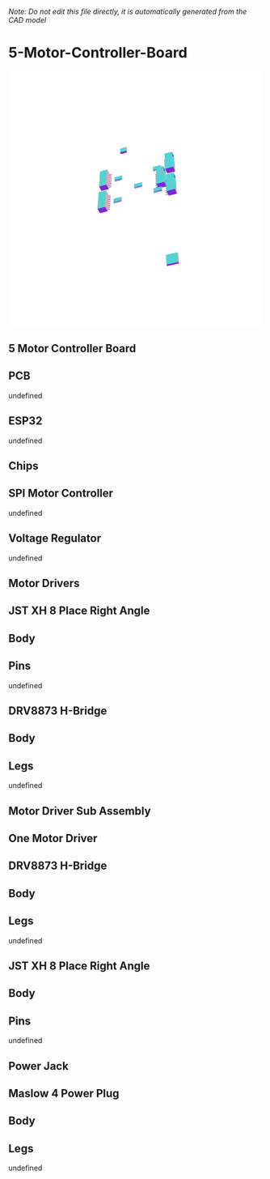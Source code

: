 ###### Note: Do not edit this file directly, it is automatically generated from the CAD model

# 5-Motor-Controller-Board

![](/project.svg)

## 5 Motor Controller Board


## PCB


undefined


## ESP32


undefined


## Chips


## SPI Motor Controller


undefined


## Voltage Regulator


undefined


## Motor Drivers


## JST XH 8 Place Right Angle


## Body


## Pins


undefined


## DRV8873 H-Bridge


## Body


## Legs


undefined


## Motor Driver Sub Assembly


## One Motor Driver


## DRV8873 H-Bridge


## Body


## Legs


undefined


## JST XH 8 Place Right Angle


## Body


## Pins


undefined


## Power Jack


## Maslow 4 Power Plug


## Body


## Legs


undefined


